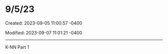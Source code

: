 # 9/5/23

Created: 2023-09-05 11:00:57 -0400

Modified: 2023-09-07 11:01:21 -0400

---

K-NN Part 1
